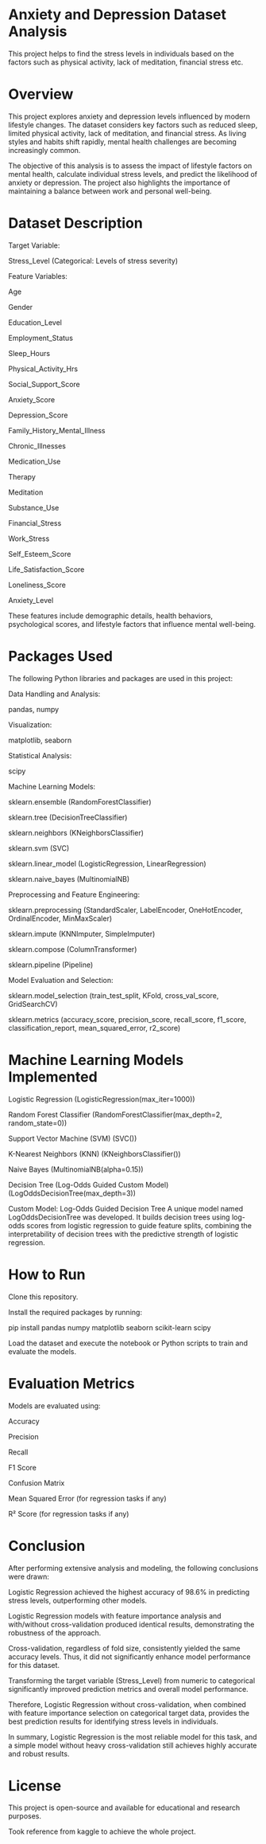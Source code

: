 # Anxiety and Depression Dataset Analysis

This project helps to find the stress levels in individuals based on the factors such as physical activity, lack of meditation, financial stress etc.

# Overview
This project explores anxiety and depression levels influenced by modern lifestyle changes.
The dataset considers key factors such as reduced sleep, limited physical activity, lack of meditation, and financial stress.
As living styles and habits shift rapidly, mental health challenges are becoming increasingly common.

The objective of this analysis is to assess the impact of lifestyle factors on mental health, calculate individual stress levels, and predict the likelihood of anxiety or depression. The project also highlights the importance of maintaining a balance between work and personal well-being.

# Dataset Description

 Target Variable:

Stress_Level (Categorical: Levels of stress severity)

 Feature Variables:

Age

Gender

Education_Level

Employment_Status

Sleep_Hours

Physical_Activity_Hrs

Social_Support_Score

Anxiety_Score

Depression_Score

Family_History_Mental_Illness

Chronic_Illnesses

Medication_Use

Therapy

Meditation

Substance_Use

Financial_Stress

Work_Stress

Self_Esteem_Score

Life_Satisfaction_Score

Loneliness_Score

Anxiety_Level

These features include demographic details, health behaviors, psychological scores, and lifestyle factors that influence mental well-being.

# Packages Used

The following Python libraries and packages are used in this project:

Data Handling and Analysis:

pandas, numpy

Visualization:

matplotlib, seaborn

Statistical Analysis:

scipy

Machine Learning Models:

sklearn.ensemble (RandomForestClassifier)

sklearn.tree (DecisionTreeClassifier)

sklearn.neighbors (KNeighborsClassifier)

sklearn.svm (SVC)

sklearn.linear_model (LogisticRegression, LinearRegression)

sklearn.naive_bayes (MultinomialNB)

Preprocessing and Feature Engineering:

sklearn.preprocessing (StandardScaler, LabelEncoder, OneHotEncoder, OrdinalEncoder, MinMaxScaler)

sklearn.impute (KNNImputer, SimpleImputer)

sklearn.compose (ColumnTransformer)

sklearn.pipeline (Pipeline)

Model Evaluation and Selection:

sklearn.model_selection (train_test_split, KFold, cross_val_score, GridSearchCV)

sklearn.metrics (accuracy_score, precision_score, recall_score, f1_score, classification_report, mean_squared_error, r2_score)

# Machine Learning Models Implemented

Logistic Regression (LogisticRegression(max_iter=1000))

Random Forest Classifier (RandomForestClassifier(max_depth=2, random_state=0))

Support Vector Machine (SVM) (SVC())

K-Nearest Neighbors (KNN) (KNeighborsClassifier())

Naive Bayes (MultinomialNB(alpha=0.15))

Decision Tree (Log-Odds Guided Custom Model) (LogOddsDecisionTree(max_depth=3))

Custom Model: Log-Odds Guided Decision Tree
A unique model named LogOddsDecisionTree was developed.
It builds decision trees using log-odds scores from logistic regression to guide feature splits, combining the interpretability of decision trees with the predictive strength of logistic regression.

# How to Run
Clone this repository.

Install the required packages by running:

pip install pandas numpy matplotlib seaborn scikit-learn scipy

Load the dataset and execute the notebook or Python scripts to train and evaluate the models.

# Evaluation Metrics

Models are evaluated using:

Accuracy

Precision

Recall

F1 Score

Confusion Matrix

Mean Squared Error (for regression tasks if any)

R² Score (for regression tasks if any)

# Conclusion

After performing extensive analysis and modeling, the following conclusions were drawn:

Logistic Regression achieved the highest accuracy of 98.6% in predicting stress levels, outperforming other models.

Logistic Regression models with feature importance analysis and with/without cross-validation produced identical results, demonstrating the robustness of the approach.

Cross-validation, regardless of fold size, consistently yielded the same accuracy levels. Thus, it did not significantly enhance model performance for this dataset.

Transforming the target variable (Stress_Level) from numeric to categorical significantly improved prediction metrics and overall model performance.

Therefore, Logistic Regression without cross-validation, when combined with feature importance selection on categorical target data, provides the best prediction results for identifying stress levels in individuals.

In summary, Logistic Regression is the most reliable model for this task, and a simple model without heavy cross-validation still achieves highly accurate and robust results.

# License

This project is open-source and available for educational and research purposes.

Took reference from kaggle to achieve the whole project.
